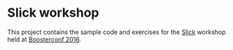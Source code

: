 Slick workshop
==============

This project contains the sample code and exercises for the
[Slick](http://slick.typesafe.com/) workshop held at 
[Boosterconf 2016](http://www.boosterconf.no/).